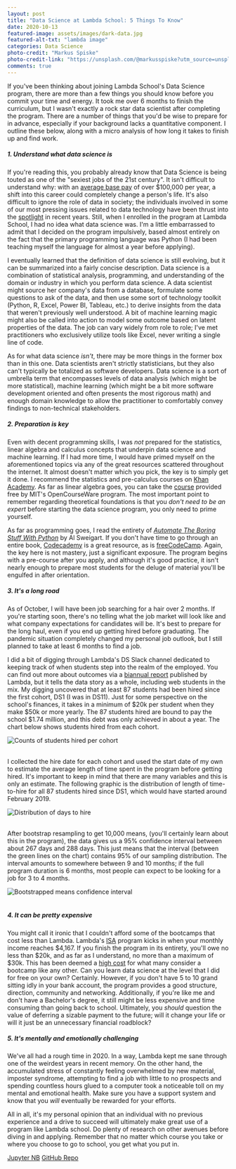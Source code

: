 ```yaml
---
layout: post
title: "Data Science at Lambda School: 5 Things To Know"
date: 2020-10-13
featured-image: assets/images/dark-data.jpg
featured-alt-txt: "lambda image"
categories: Data Science
photo-credit: "Markus Spiske"
photo-credit-link: "https://unsplash.com/@markusspiske?utm_source=unsplash&utm_medium=referral&utm_content=creditCopyText"
comments: true
---
```

If you've been thinking about joining Lambda School's Data Science program,
there are more than a few things you should know before you commit your time and
energy. It took me over 6 months to finish the curriculum, but I wasn't exactly a
rock star data scientist after completing the program. There are a number of things
that you'd be wise to prepare for in advance, especially if your background lacks a quantitative component.
I outline these below, along with a micro analysis of how long it takes to finish up and find work.

##### 1. Understand what data science is

If you're reading this, you probably already know that Data Science is being
touted as one of the "sexiest jobs of the 21st century". It isn't difficult to
understand why: with an [average base pay](https://www.glassdoor.com/Salaries/data-scientist-salary-SRCH_KO0,14.htm) of over $100,000 per year, a shift into this career could completely
change a person's life. It's also difficult to ignore the role of data in society;
the individuals involved in some of our most pressing issues related to data
technology have been thrust into the [spotlight](https://thehill.com/policy/technology/379170-data-scientist-offers-to-testify-before-congress-its-been-honestly-a) in recent years. Still, when I enrolled
in the program at Lambda School, I had no idea what data science was. I'm a little
embarrassed to admit that I decided on the program impulsively, based almost entirely
on the fact that the primary programming language was Python (I had been teaching myself
the language for almost a year before applying).

I eventually learned that the definition of data science is still evolving, but
it can be summarized into a fairly concise description. Data science is a combination
of statistical analysis, programming, and understanding of the domain or industry
in which you perform data science. A data scientist might source her company's
data from a database, formulate some questions to ask of the data, and then use
some sort of technology toolkit (Python, R, Excel, Power BI, Tableau, etc.) to
derive insights from the data that weren't previously well understood. A bit of
machine learning magic might also be called into action to model some outcome
based on latent properties of the data. The job can vary widely from role to role;
I've met practitioners who exclusively utilize tools like Excel, never
writing a single line of code.

As for what data science _isn't_, there may be more things in the former box
than in this one. Data scientists aren't strictly statisticians, but they also
can't typically be totalized as software developers. Data science is a sort of
umbrella term that encompasses levels of data analysis (which might be more statistical),
machine learning (which might be a bit more software development oriented and often
presents the most rigorous math) and enough domain knowledge to
allow the practitioner to comfortably convey findings to non-technical stakeholders.   

##### 2. Preparation is key
Even with decent programming skills, I was _not_ prepared for the statistics, linear
algebra and calculus concepts that underpin data science and machine learning.
If I had more time, I would have primed myself on the aforementioned topics via
any of the great resources scattered throughout the internet. It almost doesn't matter
which you pick, the key is to simply get it done. I recommend the statistics and
pre-calculus courses on [Khan Academy](https://www.khanacademy.org/). As far as
linear algebra goes, you can take the [course](https://ocw.mit.edu/courses/mathematics/18-06-linear-algebra-spring-2010/) provided free by MIT's OpenCourseWare program. The most important
point to remember regarding theoretical foundations is that you _don't need to be an expert_
before starting the data science program, you only need to prime yourself.

As far as programming goes, I read the entirety of [_Automate The Boring Stuff With Python_](https://automatetheboringstuff.com/)
by Al Sweigart. If you don't have time to go through an entire book, [Codecademy](https://www.codecademy.com/) is a great resource, as is [freeCodeCamp](https://www.freecodecamp.org/).
Again, the key here is not mastery, just a significant exposure. The program begins with a pre-course after
you apply, and although it's good practice, it isn't nearly enough to prepare most students for
the deluge of material you'll be engulfed in after orientation.

##### 3. It's a long road
As of October, I will have been job searching for a hair over 2 months. If you're
starting soon, there's no telling what the job market will look like and what
company expectations for candidates will be. It's best to prepare for the long haul,
even if you end up getting hired before graduating. The pandemic situation completely changed
my personal job outlook, but I still planned to take at least 6 months to find a job.

I did a bit of digging through Lambda's DS Slack channel dedicated to keeping track
of when students step into the realm of the employed. You can find out more about
outcomes via a [biannual report](https://lambdaschool.com/reports/2019-outcomes-report)
published by Lambda, but it tells the data story as a whole, including web students in
the mix. My digging uncovered that at least 87 students had been hired since the first
cohort, DS1 (I was in DS11). Just for some perspective on the school's finances, it takes in a minimum
of $20k per student when they make $50k or more yearly. The 87 students hired are bound to pay the school
$1.74 million, and this debt was only achieved in about a year. The chart below shows students
hired from each cohort.

<div class="text-center">
  <img src="/blog/assets/images/hired_count.png" class="img-fluid" alt="Counts of students hired per cohort">
</div>
<br>

I collected the hire date for each cohort and used the start date of my own to
estimate the average length of time spent in the program before getting hired. It's
important to keep in mind that there are many variables and this is only an estimate.
The following graphic is the distribution of length of time-to-hire for all 87
students hired since DS1, which would have started around February 2019.

<div class="text-center">
  <img src="/blog/assets/images/days_to_hire_dist.png" class="img-fluid" alt="Distribution of days to hire">
</div>
<br>

After bootstrap resampling to get 10,000 means, (you'll certainly learn about this in the program),
the data gives us a 95% confidence interval between about 267 days and 288 days.
This just means that the interval (between the green lines on the chart) contains 95%
of our sampling distribution. The interval amounts to somewhere between 9 and 10 months; if
the full program duration is 6 months, most people can expect to be looking for a job
for 3 to 4 months.

<div class="text-center">
  <img src="/blog/assets/images/bs_day_means.png" class="img-fluid" alt="Bootstrapped means confidence interval">
</div>
<br>

##### 4. It can be pretty expensive
You might call it ironic that I couldn't afford some of the bootcamps that cost
less than Lambda. Lambda's [ISA](https://lambdaschool.com/isa) program kicks in
when your monthly income reaches $4,167. If you finish the program in its entirety,
you'll owe no less than $20k, and as far as I understand, no more than a maximum
of $30k. This has been deemed a [high cost](https://www.theverge.com/2020/2/11/21131848/lambda-school-coding-bootcamp-isa-tuition-cost-free) for what many consider a bootcamp like any other.
Can you learn data science at the level that I did for free on your own? Certainly.
However, if you don't have 5 to 10 grand sitting idly in your bank account, the
program provides a good structure, direction, community and networking. Additionally,
if you're like me and don't have a Bachelor's degree, it still might be less expensive
and time consuming than going back to school. Ultimately, you _should_ question
the value of deferring a sizable payment to the future; will it change your life
or will it just be an unnecessary financial roadblock?

##### 5. It's mentally and emotionally challenging
We've all had a rough time in 2020. In a way, Lambda kept me sane through one of
the weirdest years in recent memory. On the other hand, the accumulated stress of
constantly feeling overwhelmed by new material, imposter syndrome, attempting to find a job with
little to no prospects and spending countless hours glued to a computer took a
noticeable toll on my mental and emotional health. Make sure you have a support
system and know that you _will_ eventually be rewarded for your efforts.

All in all, it's my personal opinion that an individual with no previous experience
and a drive to succeed will ultimately make great use of a program like Lambda school.
Do plenty of research on other avenues before diving in and applying. Remember that
no matter which course you take or where you choose to go to school, you get what you
put in.

<a href="https://github.com/jose-marquez89/ds-at-lambda/blob/main/ds_hires.ipynb" target="_blank" rel="noopener noreferrer" class="btn btn-secondary">Jupyter NB</a>
<a href="https://github.com/jose-marquez89/ds-at-lambda" target="_blank" rel="noopener noreferrer" class="btn btn-secondary">GitHub Repo</a>
